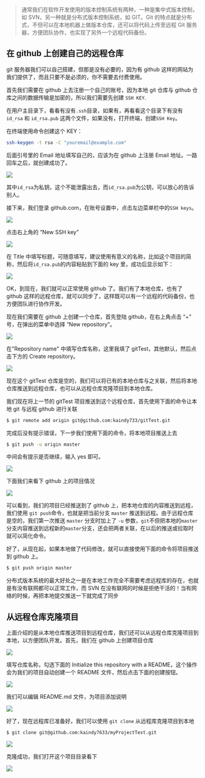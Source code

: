> 通常我们在软件开发使用的版本控制系统有两种，一种是集中式版本控制，如 SVN，另一种就是分布式版本控制系统，如 GIT。Git 的特点就是分布式，不但可以在本地机器上做版本仓库，还可以将代码上传至远程 Git 服务器，方便团队协作，也实现了另外一个远程代码备份。

## 在 github 上创建自己的远程仓库

git 服务器我们可以自己搭建，但那是没有必要的，因为有 github 这样的网站为我们提供了，而且只要不是必须的，你不需要去付费使用。

首先我们需要在 github 上去注册一个自己的账号，因为本地 git 仓库与 github 仓库之间的数据传输是加密的，所以我们需要先创建 `SSH KEY`.

在用户主目录下，看看有没有`.ssh`目录，如果有，再看看这个目录下有没有 `id_rsa` 和 `id_rsa.pub` 这两个文件，如果没有，打开终端，创建`SSH Key`。

在终端使用命令创建这个 KEY：

```bash
ssh-keygen -t rsa -C "youremail@example.com"
```

后面引号里的 Email 地址填写自己的，应该为在 github 上注册 Email 地址。一路回车之后，就创建成功了。

![](http://static.oschina.net/uploads/space/2016/0317/105415_yuVE_2399867.png)

其中`id_rsa`为私钥，这个不能泄露出去，而`id_rsa.pub`为公钥，可以放心的告诉别人。

接下来，我们登录 github.com，在账号设置中，点击左边菜单栏中的`SSH keys`。

![](http://static.oschina.net/uploads/space/2016/0317/105911_fXJX_2399867.png)

点击右上角的 “New SSH key”

![](http://static.oschina.net/uploads/space/2016/0317/110022_62Mp_2399867.png)

在 Title 中填写标题，可随意填写，建议使用有意义的名称，比如这个项目的简称，然后将`id_rsa.pub`的内容粘贴到下面的 key 里，成功后显示如下：

![](http://static.oschina.net/uploads/space/2016/0317/110457_fGso_2399867.png)

OK，到现在，我们就可以正常使用 github 了。我们有了本地仓库，也有了 github 这样的远程仓库，就可以同步了，这样既可以有一个远程的代码备份，也方便团队进行协作开发。

现在我们需要在 github 上创建一个仓库，首先登陆 github，在右上角点击 “+” 号，在弹出的菜单中选择 “New repository”。

![](http://static.oschina.net/uploads/space/2016/0317/112024_npKn_2399867.png)

在"Repository name" 中填写仓库名称，这里我填了 gitTest，其他默认，然后点击下方的 Create repository。

![](http://static.oschina.net/uploads/space/2016/0317/112940_b9VA_2399867.png)

现在这个 gitTest 仓库是空的，我们可以将已有的本地仓库与之关联，然后将本地仓库推送到远程仓库，也可以从远程仓库克隆项目到本地仓库。

我们现在将上一节的 gitTest 项目推送到这个远程仓库，首先使用下面的命令让本地 git 与远程 github 进行关联

```bash
$ git remote add origin git@github.com:kaindy733/gitTest.git
```

完成后没有提示错误，下一步我们使用下面的命令，将本地项目推送上去

```bash
$ git push -u origin master
```

中间会有提示是否继续，输入 yes 即可。

![](http://static.oschina.net/uploads/space/2016/0317/115603_RMNO_2399867.png)

下面我们来看下 github 上的项目情况

![](http://static.oschina.net/uploads/space/2016/0317/115720_fLGa_2399867.png)

可以看到，我们的项目已经推送到了 github 上，把本地仓库的内容推送到远程，我们使用 `git push`命令，也就是把当前分支 `master` 推送到远程。由于远程仓库是空的，我们第一次推送 `master` 分支时加上了 `-u` 参数，`git`不但把本地的`master`分支内容推送到远程新的`master`分支，还会把两者关联，在以后的推送或拉取时就可以简化命令。

好了，从现在起，如果本地做了代码修改，就可以直接使用下面的命令将项目推送到 github 上。

```bash
$ git push origin master
```

分布式版本系统的最大好处之一是在本地工作完全不需要考虑远程库的存在，也就是有没有联网都可以正常工作，而 SVN 在没有联网的时候是拒绝干活的！当有网络的时候，再把本地提交推送一下就完成了同步

## 从远程仓库克隆项目

上面介绍的是从本地仓库推送项目到远程仓库，我们还可以从远程仓库克隆项目到本地，以方便团队开发。首先，我们在 github 上创建项目仓库

![](http://static.oschina.net/uploads/space/2016/0317/151226_kD62_2399867.png)

填写仓库名称，勾选下面的 Initialize this repository with a README，这个操作会为我们的项目自动创建一个 README 文件，然后点击下面的创建按钮。

![](http://static.oschina.net/uploads/space/2016/0317/151709_thrb_2399867.png)

我们可以编辑 README.md 文件，为项目添加说明

![](http://static.oschina.net/uploads/space/2016/0317/152043_hpYO_2399867.png)

好了，现在远程库已准备好，我们可以使用 `git clone` 从远程库克隆项目到本地

```bash
$ git clone git@github.com:kaindy7633/myProjectTest.git
```

![](http://static.oschina.net/uploads/space/2016/0317/152648_5zVD_2399867.png)

克隆成功，我们打开这个项目目录看下

![](http://static.oschina.net/uploads/space/2016/0317/152801_Y80n_2399867.png)
